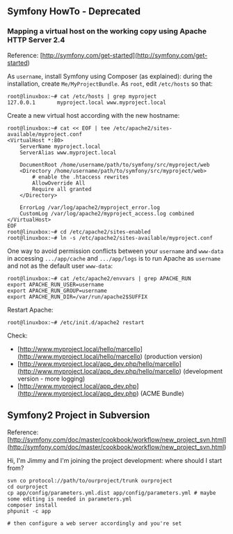 ## Symfony HowTo - Deprecated

### Mapping a virtual host on the working copy using Apache HTTP Server 2.4

Reference: [http://symfony.com/get-started](<http://symfony.com/get-started>)

As `username`, install Symfony using Composer (as explained): during
the installation, create `Me/MyProjectBundle`. As `root`, edit `/etc/hosts` so that:

```
root@linuxbox:~# cat /etc/hosts | grep myproject
127.0.0.1       myproject.local www.myproject.local
```

Create a new virtual host according with the new hostname:

```
root@linuxbox:~# cat << EOF | tee /etc/apache2/sites-available/myproject.conf
<VirtualHost *:80>
    ServerName myproject.local
    ServerAlias www.myproject.local

    DocumentRoot /home/username/path/to/symfony/src/myproject/web
    <Directory /home/username/path/to/symfony/src/myproject/web>
        # enable the .htaccess rewrites
        AllowOverride All
        Require all granted
    </Directory>

    ErrorLog /var/log/apache2/myproject_error.log
    CustomLog /var/log/apache2/myproject_access.log combined
</VirtualHost>
EOF
root@linuxbox:~# cd /etc/apache2/sites-enabled
root@linuxbox:~# ln -s /etc/apache2/sites-available/myproject.conf
```

One way to avoid permission conflicts between your `username` and
`www-data` in accessing `.../app/cache` and `.../app/logs` is to run
Apache as `username` and not as the default user `www-data`:

```
root@linuxbox:~# cat /etc/apache2/envvars | grep APACHE_RUN
export APACHE_RUN_USER=username
export APACHE_RUN_GROUP=username
export APACHE_RUN_DIR=/var/run/apache2$SUFFIX
```

Restart Apache:

```
root@linuxbox:~# /etc/init.d/apache2 restart
```

Check:

- [http://www.myproject.local/hello/marcello](<http://www.myproject.local/hello/marcello>) (production version)
- [http://www.myproject.local/app_dev.php/hello/marcello](<http://www.myproject.local/app_dev.php/hello/marcello>) (development version - more logging)
- [http://www.myproject.local/app_dev.php](<http://www.myproject.local/app_dev.php>) (ACME Bundle)

## Symfony2 Project in Subversion

Reference: [http://symfony.com/doc/master/cookbook/workflow/new_project_svn.html](<http://symfony.com/doc/master/cookbook/workflow/new_project_svn.html>)

Hi, I'm Jimmy and I'm joining the project development: where should I start from?

```
svn co protocol://path/to/ourproject/trunk ourproject
cd ourproject
cp app/config/parameters.yml.dist app/config/parameters.yml # maybe some editing is needed in parameters.yml
composer install
phpunit -c app

# then configure a web server accordingly and you're set
```
